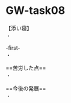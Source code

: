 # GW-task08





【添い寝】</br>
・</br>

-first-</br>
・</br>

==苦労した点==</br>
・</br>

==今後の発展==</br>
・</br>







